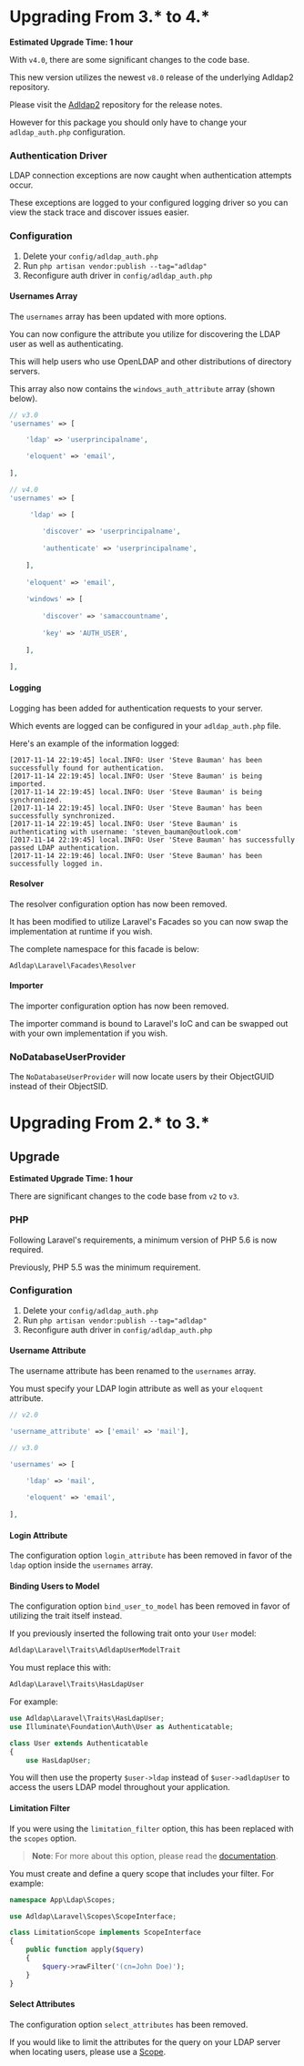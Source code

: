 # Upgrading From 3.* to 4.*

**Estimated Upgrade Time: 1 hour**

With `v4.0`, there are some significant changes to the code base.

This new version utilizes the newest `v8.0` release of the underlying Adldap2 repository.

Please visit the [Adldap2](https://github.com/Adldap2/Adldap2/releases/tag/v8.0.0) repository for the release notes.

However for this package you should only have to change your `adldap_auth.php` configuration.

### Authentication Driver

LDAP connection exceptions are now caught when authentication attempts occur.

These exceptions are logged to your configured logging driver so you can view the stack trace and discover issues easier.

### Configuration

1. Delete your `config/adldap_auth.php`
2. Run `php artisan vendor:publish --tag="adldap"`
3. Reconfigure auth driver in `config/adldap_auth.php`

#### Usernames Array

The `usernames` array has been updated with more options.

You can now configure the attribute you utilize for discovering the LDAP user as well as authenticating.

This will help users who use OpenLDAP and other distributions of directory servers.

This array also now contains the `windows_auth_attribute` array (shown below).

```php
// v3.0
'usernames' => [

    'ldap' => 'userprincipalname',

    'eloquent' => 'email',
    
],

// v4.0
'usernames' => [

     'ldap' => [
     
        'discover' => 'userprincipalname',
        
        'authenticate' => 'userprincipalname',
        
    ],
    
    'eloquent' => 'email',
    
    'windows' => [
    
        'discover' => 'samaccountname',
        
        'key' => 'AUTH_USER',
        
    ],
    
],
```

#### Logging

Logging has been added for authentication requests to your server.

Which events are logged can be configured in your `adldap_auth.php` file.

Here's an example of the information logged:

```
[2017-11-14 22:19:45] local.INFO: User 'Steve Bauman' has been successfully found for authentication.  
[2017-11-14 22:19:45] local.INFO: User 'Steve Bauman' is being imported.  
[2017-11-14 22:19:45] local.INFO: User 'Steve Bauman' is being synchronized.  
[2017-11-14 22:19:45] local.INFO: User 'Steve Bauman' has been successfully synchronized.  
[2017-11-14 22:19:45] local.INFO: User 'Steve Bauman' is authenticating with username: 'steven_bauman@outlook.com'  
[2017-11-14 22:19:45] local.INFO: User 'Steve Bauman' has successfully passed LDAP authentication.  
[2017-11-14 22:19:46] local.INFO: User 'Steve Bauman' has been successfully logged in.  
```

#### Resolver

The resolver configuration option has now been removed.

It has been modified to utilize Laravel's Facades so you can now swap the implementation at runtime if you wish.

The complete namespace for this facade is below:

```
Adldap\Laravel\Facades\Resolver
```

#### Importer

The importer configuration option has now been removed.

The importer command is bound to Laravel's IoC and can be swapped out with your own implementation if you wish.

### NoDatabaseUserProvider

The `NoDatabaseUserProvider` will now locate users by their ObjectGUID instead of their ObjectSID.

# Upgrading From 2.* to 3.*
  
## Upgrade 

**Estimated Upgrade Time: 1 hour**
  
There are significant changes to the code base from `v2` to `v3`.

### PHP

Following Laravel's requirements, a minimum version of PHP 5.6 is now required.

Previously, PHP 5.5 was the minimum requirement.

### Configuration

1. Delete your `config/adldap_auth.php`
2. Run `php artisan vendor:publish --tag="adldap"`
3. Reconfigure auth driver in `config/adldap_auth.php`

#### Username Attribute

The username attribute has been renamed to the `usernames` array.

You must specify your LDAP login attribute as well as your `eloquent` attribute.

```php
// v2.0

'username_attribute' => ['email' => 'mail'],

// v3.0

'usernames' => [

    'ldap' => 'mail',
    
    'eloquent' => 'email',
    
],
```

#### Login Attribute

The configuration option `login_attribute` has been removed in favor
of the `ldap` option inside the `usernames` array.

#### Binding Users to Model

The configuration option `bind_user_to_model` has been removed
in favor of utilizing the trait itself instead. 

If you previously inserted the following trait onto your `User` model:
 
```php
Adldap\Laravel\Traits\AdldapUserModelTrait
```

You must replace this with:

```php
Adldap\Laravel\Traits\HasLdapUser
```

For example:

```php
use Adldap\Laravel\Traits\HasLdapUser;
use Illuminate\Foundation\Auth\User as Authenticatable;

class User extends Authenticatable
{
    use HasLdapUser;
```

You will then use the property `$user->ldap` instead of `$user->adldapUser`
to access the users LDAP model throughout your application.

#### Limitation Filter

If you were using the `limitation_filter` option, this has been replaced with the `scopes` option.

> **Note**: For more about this option, please read the [documentation](scopes.md).

You must create and define a query scope that includes your filter. For example:

```php
namespace App\Ldap\Scopes;

use Adldap\Laravel\Scopes\ScopeInterface;

class LimitationScope implements ScopeInterface
{
    public function apply($query)
    {
        $query->rawFilter('(cn=John Doe)');
    }
}
```

#### Select Attributes

The configuration option `select_attributes` has been removed.

If you would like to limit the attributes for the query on your LDAP
server when locating users, please use a [Scope](scopes.md).
